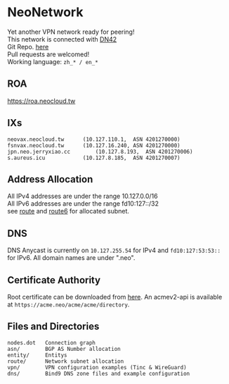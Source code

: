 # NeoNetwork
Yet another VPN network ready for peering!  
This network is connected with [DN42](https://dn42.net)  
Git Repo. [here](https://github.com/NeoCloud/NeoNetwork)  
Pull requests are welcomed!  
Working language: `zh_* / en_*`  

## ROA

<https://roa.neocloud.tw>

## IXs

	neovax.neocloud.tw		(10.127.110.1,	ASN 4201270000)
	fsnvax.neocloud.tw		(10.127.16.240,	ASN 4201270000)
	jpn.neo.jerryxiao.cc		(10.127.8.193,	ASN 4201270006)
	s.aureus.icu			(10.127.8.185,	ASN 4201270007)

## Address Allocation

All IPv4 addresses are under the range 10.127.0.0/16  
All IPv6 addresses are under the range fd10:127::/32  
see [route](https://github.com/NeoCloud/NeoNetwork/tree/master/route)
and [route6](https://github.com/NeoCloud/NeoNetwork/tree/master/route6) for allocated subnet.

## DNS

DNS Anycast is currently on `10.127.255.54` for IPv4 and `fd10:127:53:53::` for IPv6. All domain names are under ".neo".

## Certificate Authority

Root certificate can be downloaded from [here](https://github.com/NeoCloud/NeoNetwork/blob/master/ca/neonetwork.crt). An acmev2-api is available at `https://acme.neo/acme/acme/directory`.

## Files and Directories

	nodes.dot	Connection graph
	asn/		BGP AS Number allocation
	entity/		Entitys
	route/		Network subnet allocation
	vpn/		VPN configuration examples (Tinc & WireGuard)
	dns/		Bind9 DNS zone files and example configuration
